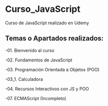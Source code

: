 # Curso_JavaScript
 Curso de JavaScript realizado en Udemy

## Temas o Apartados realizados:

-01. Bienvenido al curso

-02. Fundamentos de JavaScript

-03. Programación Orientada a Objetos (POO)

-03_1. Calculadora

-04. Recursos Interactivos con JS y POO

-07. ECMAScript (Incompleto)
